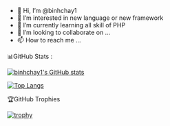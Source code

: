 - 👋 Hi, I’m @binhchay1
- 👀 I’m interested in new language or new framework
- 🌱 I’m currently learning all skill of PHP
- 💞️ I’m looking to collaborate on ...
- 📫 How to reach me ...

<!---
binhntse03718/binhntse03718 is a ✨ special ✨ repository because its `README.md` (this file) appears on your GitHub profile.
You can click the Preview link to take a look at your changes.
--->

📊GitHub Stats :

[![binhchay1's GitHub stats](https://github-readme-stats.vercel.app/api?username=binhchay1)](https://github.com/anuraghazra/github-readme-stats)


[![Top Langs](https://github-readme-stats.vercel.app/api/top-langs/?username=binhchay1&layout=donut)](https://github.com/anuraghazra/github-readme-stats)

🏆GitHub Trophies

[![trophy](https://github-profile-trophy.vercel.app/?username=binhchay1)](https://github.com/ryo-ma/github-profile-trophy)
